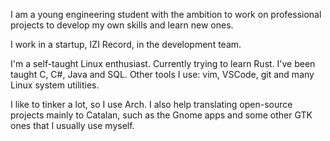 I am a young engineering student with the ambition to work on professional projects to develop my own skills and learn new ones.

I work in a startup, IZI Record, in the development team.

I'm a self-taught Linux enthusiast. Currently trying to learn Rust.
I've been taught C, C#, Java and SQL.
Other tools I use: vim, VSCode, git and many Linux system utilities.

I like to tinker a lot, so I use Arch. I also help translating open-source projects mainly to Catalan, such as the Gnome apps and some other GTK ones that I usually use myself.
